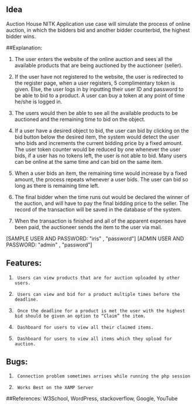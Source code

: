 ## Idea
Auction House NITK Application use case will simulate the process of online auction, in which the bidders bid and another bidder counterbid, the highest bidder wins.

##Explanation:

1.	The user enters the website of the online auction and sees all the available products that are being auctioned by the auctioneer (seller).

2.	If the user have not registered to the website, the user is redirected to the register page, when a user registers, 5 complimentary token is given. Else, the user logs in by inputting their user ID and password to be able to bid to a product. 
A user can buy a token at any point of time he/she is logged in.

3.	The users would then be able to see all the available products to be auctioned and the remaining time to bid on the object.

4.	If a user have a desired object to bid, the user can bid by clicking on the bid button below the desired item, the system would detect the user who bids and increments the current bidding price by a fixed amount. The user token counter would be reduced by one whenever the user bids, if a user has no tokens left, the user is not able to bid. 
Many users can be online at the same time and can bid on the same item.

5.	When a user bids an item, the remaining time would increase by a fixed amount, the process repeats whenever a user bids. 
The user can bid so long as there is remaining time left.

6.	The final bidder when the time runs out would be declared the winner of the auction, and will have to pay the final bidding price to the seller. 
The record of the transaction will be saved in the database of the system.

7.	When the transaction is finished and all of the apparent expenses have been paid, the auctioneer sends the item to the user via mail.



[SAMPLE USER AND PASSWORD: "iris" , "password"]
[ADMIN USER AND PASSWORD: "admin" , "password"]

## Features:	
1.      Users can view products that are for auction uploaded by other users.
2.      Users can view and bid for a product multiple times before the deadline.
3.      Once the deadline for a product is met the user with the highest bid should be given an option to “Claim” the item.
4.      Dashboard for users to view all their claimed items.
5.      Dashboard for users to view all items which they upload for auction.

## Bugs:
1.      Connection problem sometimes arrises while running the php session
2.      Works Best on the XAMP Server

##References:
W3School, WordPress, stackoverflow, Google, YouTube
